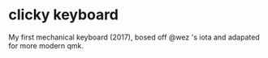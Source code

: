 clicky keyboard
======================

My first mechanical keyboard (2017), bosed off @wez 's iota and adapated for more modern qmk.
